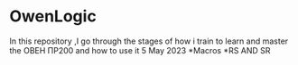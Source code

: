 # OwenLogic
In this repository ,I go through the stages of how i train to learn and master the ОВЕН ПР200 and how to use it 
5 May 2023
*Macros 
*RS AND SR 
